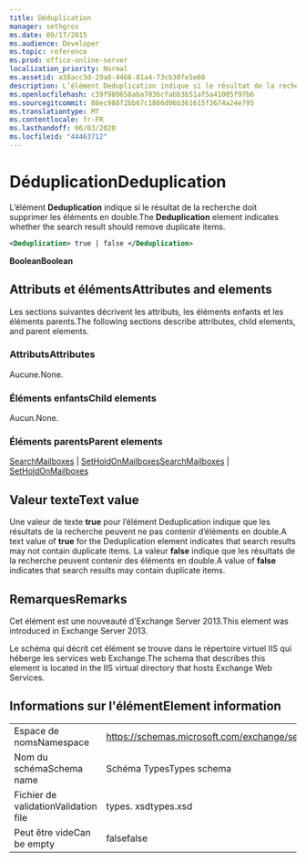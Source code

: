 ```yaml
---
title: Déduplication
manager: sethgros
ms.date: 09/17/2015
ms.audience: Developer
ms.topic: reference
ms.prod: office-online-server
localization_priority: Normal
ms.assetid: a38acc3d-29a8-4466-81a4-73cb30fe5e80
description: L’élément Deduplication indique si le résultat de la recherche doit supprimer les éléments en double.
ms.openlocfilehash: c39f980658aba7036cfabb3b51af5a41005f97b6
ms.sourcegitcommit: 88ec988f2bb67c1866d06b361615f3674a24e795
ms.translationtype: MT
ms.contentlocale: fr-FR
ms.lasthandoff: 06/03/2020
ms.locfileid: "44463712"
---
```

# <a name="deduplication"></a><span data-ttu-id="192aa-103">Déduplication</span><span class="sxs-lookup"><span data-stu-id="192aa-103">Deduplication</span></span>

<span data-ttu-id="192aa-104">L’élément **Deduplication** indique si le résultat de la recherche doit supprimer les éléments en double.</span><span class="sxs-lookup"><span data-stu-id="192aa-104">The **Deduplication** element indicates whether the search result should remove duplicate items.</span></span> 
  
```XML
<Deduplication> true | false </Deduplication>
```

<span data-ttu-id="192aa-105">**Boolean**</span><span class="sxs-lookup"><span data-stu-id="192aa-105">**Boolean**</span></span>

## <a name="attributes-and-elements"></a><span data-ttu-id="192aa-106">Attributs et éléments</span><span class="sxs-lookup"><span data-stu-id="192aa-106">Attributes and elements</span></span>

<span data-ttu-id="192aa-107">Les sections suivantes décrivent les attributs, les éléments enfants et les éléments parents.</span><span class="sxs-lookup"><span data-stu-id="192aa-107">The following sections describe attributes, child elements, and parent elements.</span></span>
  
### <a name="attributes"></a><span data-ttu-id="192aa-108">Attributs</span><span class="sxs-lookup"><span data-stu-id="192aa-108">Attributes</span></span>

<span data-ttu-id="192aa-109">Aucune.</span><span class="sxs-lookup"><span data-stu-id="192aa-109">None.</span></span>
  
### <a name="child-elements"></a><span data-ttu-id="192aa-110">Éléments enfants</span><span class="sxs-lookup"><span data-stu-id="192aa-110">Child elements</span></span>

<span data-ttu-id="192aa-111">Aucun.</span><span class="sxs-lookup"><span data-stu-id="192aa-111">None.</span></span>
  
### <a name="parent-elements"></a><span data-ttu-id="192aa-112">Éléments parents</span><span class="sxs-lookup"><span data-stu-id="192aa-112">Parent elements</span></span>

<span data-ttu-id="192aa-113">[SearchMailboxes](searchmailboxes.md)  |  [SetHoldOnMailboxes](setholdonmailboxes.md)</span><span class="sxs-lookup"><span data-stu-id="192aa-113">[SearchMailboxes](searchmailboxes.md) | [SetHoldOnMailboxes](setholdonmailboxes.md)</span></span>
  
## <a name="text-value"></a><span data-ttu-id="192aa-114">Valeur texte</span><span class="sxs-lookup"><span data-stu-id="192aa-114">Text value</span></span>

<span data-ttu-id="192aa-115">Une valeur de texte **true** pour l’élément Deduplication indique que les résultats de la recherche peuvent ne pas contenir d’éléments en double.</span><span class="sxs-lookup"><span data-stu-id="192aa-115">A text value of **true** for the Deduplication element indicates that search results may not contain duplicate items.</span></span> <span data-ttu-id="192aa-116">La valeur **false** indique que les résultats de la recherche peuvent contenir des éléments en double.</span><span class="sxs-lookup"><span data-stu-id="192aa-116">A value of **false** indicates that search results may contain duplicate items.</span></span> 
  
## <a name="remarks"></a><span data-ttu-id="192aa-117">Remarques</span><span class="sxs-lookup"><span data-stu-id="192aa-117">Remarks</span></span>

<span data-ttu-id="192aa-118">Cet élément est une nouveauté d'Exchange Server 2013.</span><span class="sxs-lookup"><span data-stu-id="192aa-118">This element was introduced in Exchange Server 2013.</span></span>
  
<span data-ttu-id="192aa-119">Le schéma qui décrit cet élément se trouve dans le répertoire virtuel IIS qui héberge les services web Exchange.</span><span class="sxs-lookup"><span data-stu-id="192aa-119">The schema that describes this element is located in the IIS virtual directory that hosts Exchange Web Services.</span></span>
  
## <a name="element-information"></a><span data-ttu-id="192aa-120">Informations sur l'élément</span><span class="sxs-lookup"><span data-stu-id="192aa-120">Element information</span></span>

|||
|:-----|:-----|
|<span data-ttu-id="192aa-121">Espace de noms</span><span class="sxs-lookup"><span data-stu-id="192aa-121">Namespace</span></span>  <br/> |https://schemas.microsoft.com/exchange/services/2006/types  <br/> |
|<span data-ttu-id="192aa-122">Nom du schéma</span><span class="sxs-lookup"><span data-stu-id="192aa-122">Schema name</span></span>  <br/> |<span data-ttu-id="192aa-123">Schéma Types</span><span class="sxs-lookup"><span data-stu-id="192aa-123">Types schema</span></span>  <br/> |
|<span data-ttu-id="192aa-124">Fichier de validation</span><span class="sxs-lookup"><span data-stu-id="192aa-124">Validation file</span></span>  <br/> |<span data-ttu-id="192aa-125">types. xsd</span><span class="sxs-lookup"><span data-stu-id="192aa-125">types.xsd</span></span>  <br/> |
|<span data-ttu-id="192aa-126">Peut être vide</span><span class="sxs-lookup"><span data-stu-id="192aa-126">Can be empty</span></span>  <br/> |<span data-ttu-id="192aa-127">false</span><span class="sxs-lookup"><span data-stu-id="192aa-127">false</span></span>  <br/> |
   

